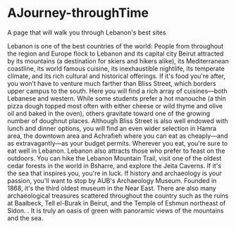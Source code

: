 # AJourney-throughTime
A page that will walk you through Lebanon's best sites

Lebanon is one of the best countries of the world:
People from throughout the region and Europe flock to Lebanon and its capital city Beirut attracted by its mountains (a destination for skiers and hikers alike), its Mediterranean coastline, its world famous cuisine, its inexhaustible nightlife, its temperate climate, and its rich cultural and historical offerings. If it's food you're after, you won’t have to venture much farther than Bliss Street, which borders upper campus to the south. Here you will find a rich array of cuisines—both Lebanese and western. While some students prefer a hot manouche (a thin pizza dough topped most often with either cheese or wild thyme and olive oil and baked in the oven), others gravitate toward one of the growing number of doughnut places. Although Bliss Street is also well endowed with lunch and dinner options, you will find an even wider selection in Hamra area, the downtown area and Achrafieh where you can eat as cheaply—and as extravagantly—as your budget permits. Wherever you eat, you're sure to eat well in Lebanon. Lebanon also attracts those who prefer to feast on the outdoors. You can hike the Lebanon Mountain Trail, visit one of the oldest cedar forests in the world in Bsharre, and explore the Jeita Caverns. If it's the sea that inspires you, you're in luck. If history and archaeology is your passion, you'll want to stop by AUB's Archaeology Museum. Founded in 1868, it's the third oldest museum in the Near East. There are also many archaeological treasures scattered throughout the country such as the ruins at Baalbeck, Tell el-Burak in Beirut, and the Temple of Eshmun northeast of Sidon. . It is truly an oasis of green with panoramic views of the mountains and the sea. 
